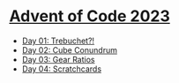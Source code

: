 # [Advent of Code 2023](https://adventofcode.com)
- [Day 01: Trebuchet?!](https://adventofcode.com/2023/day/1)
- [Day 02: Cube Conundrum](https://adventofcode.com/2023/day/2)
- [Day 03: Gear Ratios](https://adventofcode.com/2023/day/3)
- [Day 04: Scratchcards](https://adventofcode.com/2023/day/4)
